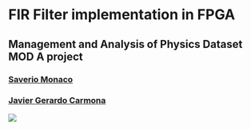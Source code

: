 # FIR Filter implementation in FPGA
## Management and Analysis of Physics Dataset MOD A project
### [Saverio Monaco](https://github.com/SaverioMonaco/)
### [Javier Gerardo Carmona](https://github.com/eigen-carmona/)  

<img src="https://raw.githubusercontent.com/SaverioMonaco/4-Taps-FIR-Filter/116b5326c2a9bef6d870c7fa1fd9e04eeb4b0c90/tex/img/projectcompletepdf.pdf">

